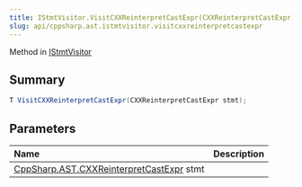 ```yaml
---
title: IStmtVisitor.VisitCXXReinterpretCastExpr(CXXReinterpretCastExpr)
slug: api/cppsharp.ast.istmtvisitor.visitcxxreinterpretcastexpr
---
```

Method in [IStmtVisitor](/api/cppsharp/ast/istmtvisitor)

## Summary



```csharp
T VisitCXXReinterpretCastExpr(CXXReinterpretCastExpr stmt);
```

## Parameters

|Name|Description|
|:---|:---|
|[CppSharp.AST.CXXReinterpretCastExpr](/api/cppsharp/ast/cxxreinterpretcastexpr) stmt||

